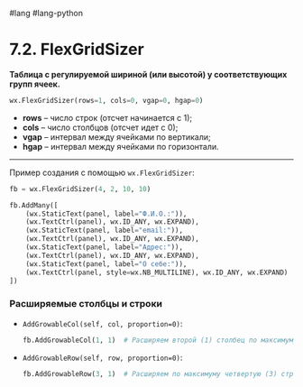 #lang #lang-python 

# 7.2. FlexGridSizer

**Таблица с регулируемой шириной (или высотой) у соответствующих групп ячеек.**

```python
wx.FlexGridSizer(rows=1, cols=0, vgap=0, hgap=0)
```

- **rows** – число строк (отсчет начинается с 1);
- **cols** – число столбцов (отсчет идет с 0);
- **vgap** – интервал между ячейками по вертикали;
- **hgap** – интервал между ячейками по горизонтали.

---

Пример создания с помощью `wx.FlexGridSizer`:

```python
fb = wx.FlexGridSizer(4, 2, 10, 10)

fb.AddMany([
    (wx.StaticText(panel, label="Ф.И.О.:")),
    (wx.TextCtrl(panel), wx.ID_ANY, wx.EXPAND),
    (wx.StaticText(panel, label="email:")),
    (wx.TextCtrl(panel), wx.ID_ANY, wx.EXPAND),
    (wx.StaticText(panel, label="Адрес:")),
    (wx.TextCtrl(panel), wx.ID_ANY, wx.EXPAND),
    (wx.StaticText(panel, label="О себе:")),
    (wx.TextCtrl(panel, style=wx.NB_MULTILINE), wx.ID_ANY, wx.EXPAND)
])
```

### Расширяемые столбцы и строки

- `AddGrowableCol(self, col, proportion=0)`: 
    ```python
    fb.AddGrowableCol(1, 1)  # Расширяем второй (1) столбец по максимуму
    ```

- `AddGrowableRow(self, row, proportion=0)`: 
    ```python
    fb.AddGrowableRow(3, 1)  # Расширяем по максимуму четвертую (3) строку
    ```
